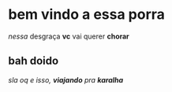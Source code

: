 # bem vindo a essa porra
_nessa_ desgraça **vc** vai querer **chorar**

## bah doido
_sla oq e isso, **viajando** pra **karalha**_

